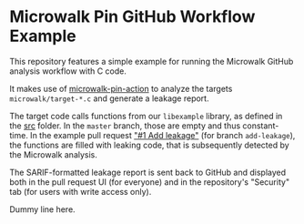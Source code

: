 # Microwalk Pin GitHub Workflow Example

This repository features a simple example for running the Microwalk GitHub analysis workflow with C code.

It makes use of [microwalk-pin-action](https://github.com/microwalk-project/microwalk-pin-action) to analyze the targets `microwalk/target-*.c` and generate a leakage report.

The target code calls functions from our `libexample` library, as defined in the [src](src) folder. In the `master` branch, those are empty and thus constant-time. In the example pull request ["#1 Add leakage"](https://github.com/microwalk-project/example-c/pull/1) (for branch `add-leakage`), the functions are filled with leaking code, that is subsequently detected by the Microwalk analysis.

The SARIF-formatted leakage report is sent back to GitHub and displayed both in the pull request UI (for everyone) and in the repository's "Security" tab (for users with write access only).

Dummy line here.
